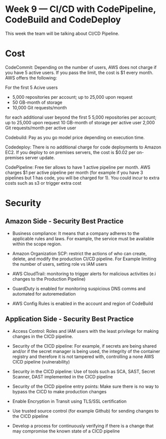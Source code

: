 # Week 9 — CI/CD with CodePipeline, CodeBuild and CodeDeploy

This week the team will be talking about CI/CD Pipeline.

# Cost

CodeCommit: Depending on the number of users, AWS does not charge if you have 5 active users. If you pass the limit, the cost is $1 every month.
AWS offers the following:

For the first 5 Acive users
- 5,000 repositories per account; up to 25,000 upon request
- 50 GB-month of storage
- 10,000 Git requests/month

for each additional user beyond the first 5
5,000 repositories per account; up to 25,000 upon request
10 GB-month of storage per active user
2,000 Git requests/month per active user

Codebuild: Pay as you go model price depending on execution time.

Codedeploy: There is no additional charge for code deployments to Amazon EC2. If you deploy to on premises servers, the cost is $0.02 per on-premises server update.

CodePipeline: Free tier allows to have 1 active pipeline per month. AWS charges $1 per active pipeline per month (for example if you have 3 pipelines but 1 has code, you will be charged for 1). You could incur to extra costs such as s3 or trigger extra cost

# Security

## Amazon Side - Security Best Practice

- Business compliance: It means that a company adheres to the applicable rules and laws. For example, the service must be available within the scope region.

- Amazon Organization SCP: restrict the actions of who can create, delete, and modify the production CI/CD pipeline. For Example limiting the number of users, setting role vs IAM users

- AWS CloudTrail: monitoring to trigger alerts for malicious activities (e.i changes to the Production Pipeline)

- GuardDuty is enabled for monitoring suspicious DNS comms and automated for autoremediation

- AWS Config Rules is enabled in the account and region of CodeBuild

## Application Side - Security Best Practice

- Access Control: Roles and IAM users with the least privilege for making changes in the CICD pipeline.

- Security of the CICD pipeline: For example, if secrets are being shared and/or if the secret manager is being used, the integrity of the container registry and therefore it  is not tampered with, controlling a none AWS CICD pipeline (vulnerability)

- Security in the CICD pipeline: Use of tools such as SCA, SAST, Secret Scanner, DAST implemented in the CICD pipeline 

- Security of the CICD pipeline entry points: Make sure there is no way to bypass the CICD to make production changes

- Enable Encryption in Transit using TLS/SSL certification

- Use trusted source control (for example Github) for sending changes to the CICD pipeline

- Develop a process for continuously verifying if there is a change that may compromise the known state of a CICD pipeline

